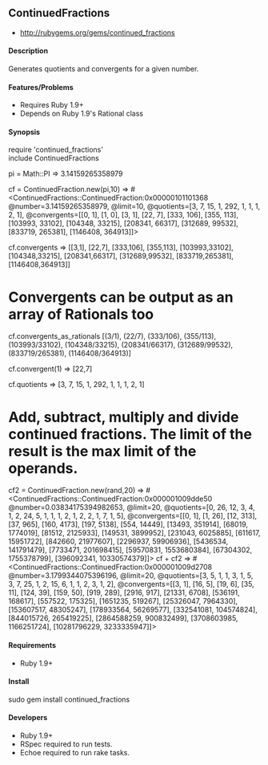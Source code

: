 ## ContinuedFractions

* http://rubygems.org/gems/continued_fractions

#### Description

Generates quotients and convergents for a given number.

#### Features/Problems

* Requires Ruby 1.9+
* Depends on Ruby 1.9's Rational class

#### Synopsis

  require 'continued_fractions'  
  include ContinuedFractions
  
  pi = Math::PI
  => 3.14159265358979
  
  cf = ContinuedFraction.new(pi,10)
  => #<ContinuedFractions::ContinuedFraction:0x00000101101368 @number=3.14159265358979, @limit=10,
          @quotients=[3, 7, 15, 1, 292, 1, 1, 1, 2, 1],
          @convergents=[[0, 1], [1, 0], [3, 1], [22, 7], [333, 106],
                        [355, 113], [103993, 33102], [104348, 33215], [208341, 66317], [312689, 99532], [833719, 265381], [1146408, 364913]]>
                       
  cf.convergents
  => [[3,1], [22,7], [333,106], [355,113], [103993,33102], [104348,33215], [208341,66317], [312689,99532], [833719,265381], [1146408,364913]]

  # Convergents can be output as an array of Rationals too
  cf.convergents_as_rationals
  [(3/1), (22/7), (333/106), (355/113), (103993/33102), (104348/33215), (208341/66317), (312689/99532), (833719/265381), (1146408/364913)]
  
  cf.convergent(1)
  => [22,7]
  
  cf.quotients
  => [3, 7, 15, 1, 292, 1, 1, 1, 2, 1]
  
  # Add, subtract, multiply and divide continued fractions.  The limit of the result is the max limit of the operands.
  cf2 = ContinuedFraction.new(rand,20)
  => #<ContinuedFractions::ContinuedFraction:0x000001009dde50 @number=0.03834175394982653, @limit=20, @quotients=[0, 26, 12, 3, 4, 1, 2, 24, 5, 1, 1, 1, 2, 1, 2, 2, 1, 7, 1, 5], @convergents=[[0, 1], [1, 26], [12, 313], [37, 965], [160, 4173], [197, 5138], [554, 14449], [13493, 351914], [68019, 1774019], [81512, 2125933], [149531, 3899952], [231043, 6025885], [611617, 15951722], [842660, 21977607], [2296937, 59906936], [5436534, 141791479], [7733471, 201698415], [59570831, 1553680384], [67304302, 1755378799], [396092341, 10330574379]]>
  cf + cf2
  => #<ContinuedFractions::ContinuedFraction:0x000001009d2708 @number=3.1799344075396196, @limit=20, @quotients=[3, 5, 1, 1, 3, 1, 5, 3, 7, 25, 1, 2, 15, 6, 1, 1, 2, 3, 1, 2], @convergents=[[3, 1], [16, 5], [19, 6], [35, 11], [124, 39], [159, 50], [919, 289], [2916, 917], [21331, 6708], [536191, 168617], [557522, 175325], [1651235, 519267], [25326047, 7964330], [153607517, 48305247], [178933564, 56269577], [332541081, 104574824], [844015726, 265419225], [2864588259, 900832499], [3708603985, 1166251724], [10281796229, 3233335947]]>
  

#### Requirements

* Ruby 1.9+

#### Install

sudo gem install continued_fractions

#### Developers

* Ruby 1.9+
* RSpec required to run tests.
* Echoe required to run rake tasks.
  